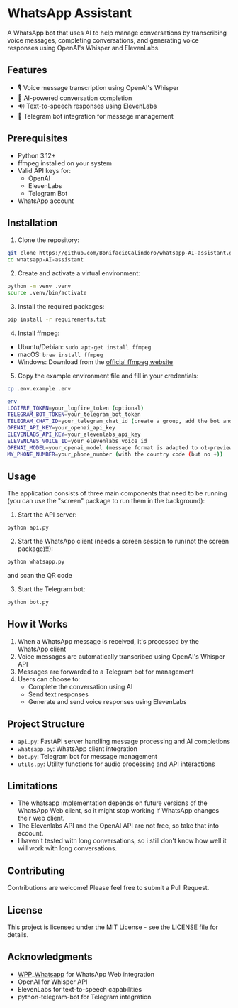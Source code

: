 # WhatsApp Assistant

A WhatsApp bot that uses AI to help manage conversations by transcribing voice messages, completing conversations, and generating voice responses using OpenAI's Whisper and ElevenLabs.

## Features

- 🎙️ Voice message transcription using OpenAI's Whisper
- 💬 AI-powered conversation completion
- 🔊 Text-to-speech responses using ElevenLabs
- 🤖 Telegram bot integration for message management

## Prerequisites

- Python 3.12+
- ffmpeg installed on your system
- Valid API keys for:
  - OpenAI
  - ElevenLabs
  - Telegram Bot
- WhatsApp account

## Installation

1. Clone the repository:

```bash
git clone https://github.com/BonifacioCalindoro/whatsapp-AI-assistant.git
cd whatsapp-AI-assistant
```


2. Create and activate a virtual environment:

```bash
python -m venv .venv
source .venv/bin/activate
```

3. Install the required packages:

```bash
pip install -r requirements.txt
```

4. Install ffmpeg:
- Ubuntu/Debian: `sudo apt-get install ffmpeg`
- macOS: `brew install ffmpeg`
- Windows: Download from the [official ffmpeg website](https://ffmpeg.org/download.html)

5. Copy the example environment file and fill in your credentials:

```bash
cp .env.example .env
```

```bash
env
LOGIFRE_TOKEN=your_logfire_token (optional)
TELEGRAM_BOT_TOKEN=your_telegram_bot_token
TELEGRAM_CHAT_ID=your_telegram_chat_id (create a group, add the bot and get the chat id with the /chatid command)
OPENAI_API_KEY=your_openai_api_key
ELEVENLABS_API_KEY=your_elevenlabs_api_key
ELEVENLABS_VOICE_ID=your_elevenlabs_voice_id
OPENAI_MODEL=your_openai_model (message format is adapted to o1-preview, if you want to use a non-o model, the first message role should be "system")
MY_PHONE_NUMBER=your_phone_number (with the country code (but no +))
```

## Usage

The application consists of three main components that need to be running (you can use the "screen" package to run them in the background):

1. Start the API server:

```bash
python api.py
```

2. Start the WhatsApp client (needs a screen session to run(not the screen package)!!):

```bash
python whatsapp.py
```
and scan the QR code

3. Start the Telegram bot:

```bash
python bot.py
```


## How it Works

1. When a WhatsApp message is received, it's processed by the WhatsApp client
2. Voice messages are automatically transcribed using OpenAI's Whisper API
3. Messages are forwarded to a Telegram bot for management
4. Users can choose to:
   - Complete the conversation using AI
   - Send text responses
   - Generate and send voice responses using ElevenLabs

## Project Structure

- `api.py`: FastAPI server handling message processing and AI completions
- `whatsapp.py`: WhatsApp client integration
- `bot.py`: Telegram bot for message management
- `utils.py`: Utility functions for audio processing and API interactions

## Limitations

- The whatsapp implementation depends on future versions of the WhatsApp Web client, so it might stop working if WhatsApp changes their web client.
- The Elevenlabs API and the OpenAI API are not free, so take that into account.
- I haven't tested with long conversations, so i still don't know how well it will work with long conversations.

## Contributing

Contributions are welcome! Please feel free to submit a Pull Request.

## License

This project is licensed under the MIT License - see the LICENSE file for details.

## Acknowledgments

- [WPP_Whatsapp](https://github.com/3mora2/WPP_Whatsapp) for WhatsApp Web integration
- OpenAI for Whisper API
- ElevenLabs for text-to-speech capabilities
- python-telegram-bot for Telegram integration

